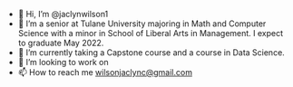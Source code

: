 - 👋 Hi, I’m @jaclynwilson1
- 👀 I’m a senior at Tulane University majoring in Math and Computer Science with a minor in School of Liberal Arts in Management. I expect to graduate May 2022.
- 🌱 I’m currently taking a Capstone course and a course in Data Science.
- 💞️ I’m looking to work on
- 📫 How to reach me wilsonjaclync@gmail.com

<!---
jaclynwilson1/jaclynwilson1 is a ✨ special ✨ repository because its `README.md` (this file) appears on your GitHub profile.
You can click the Preview link to take a look at your changes.
--->
